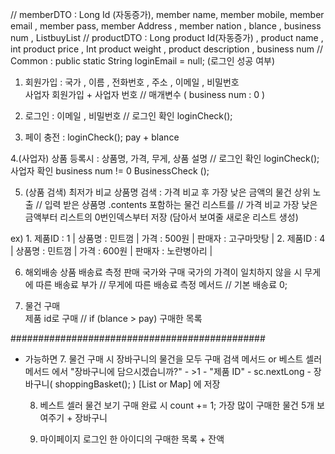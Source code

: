 // memberDTO : Long Id (자동증가), member name, member mobile, member email , member pass, member Address , member nation , blance , business num , List<ProductDTO>buyList
// productDTO :  Long product Id(자동증가) , product name , int product price , Int product weight , product description , business num
// Common : public static String loginEmail = null; (로그인 성공 여부)

1. 회원가입 : 국가 , 이름 , 전화번호 , 주소 , 이메일 , 비밀번호    
   사업자 회원가입 + 사업자 번호     // 매개변수 ( business num : 0 ) 
  
2.  로그인 : 이메일 , 비밀번호  // 로그인 확인 loginCheck();

3. 페이 충전 : loginCheck();  pay + blance 

4.(사업자) 상품 등록시 : 상품명, 가격, 무게, 상품 설명  // 로그인 확인 loginCheck(); 사업자 확인 business num != 0   BusinessCheck (); 
        

5. (상품 검색) 최저가 비교 
  상품명 검색 : 가격 비교 후 가장 낮은 금액의 물건 상위 노출
 // 입력 받은 상품명 .contents 포함하는 물건 리스트를
 // 가격 비교 가장 낮은 금액부터  리스트의 0번인덱스부터 저장 (담아서 보여줄 새로운 리스트 생성)
   

ex) 1. 제품ID : 1 | 상품명 : 민트껌 | 가격 : 500원 | 판매자 : 고구마맛탕 | 
    2. 제품ID : 4 | 상품명 : 민트껌 | 가격 : 600원 | 판매자 : 노란병아리 |
  

6. 해외배송 상품 배송료 측정
   판매 국가와 구매 국가의 가격이 일치하지 않을 시 무게에 따른 배송료 부가  // 무게에 따른 배송료 측정 메서드 // 기본 배송료 0;

7. 물건 구매  
   제품 id로 구매 // if (blance > pay) 구매한 목록 

##############################################
* 가능하면
  7. 물건 구매 시 장바구니의 물건을 모두 구매
   검색 메서드 or 베스트 셀러 메서드 에서 "장바구니에 담으시겠습니까?" - >1 - "제품 ID" - sc.nextLong -  장바구니( shoppingBasket(); ) [List or Map] 에 저장

  8. 베스트 셀러 물건 보기
     구매 완료 시 count += 1; 가장 많이 구매한 물건 5개 보여주기 + 장바구니

  9. 마이페이지
      로그인 한 아이디의 구매한 목록 + 잔액 
